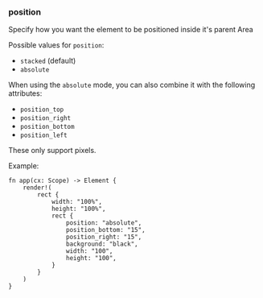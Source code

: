 ### position

Specify how you want the element to be positioned inside it's parent Area

Possible values for `position`:

- `stacked` (default)
- `absolute`

When using the `absolute` mode, you can also combine it with the following attributes:

- `position_top`
- `position_right`
- `position_bottom`
- `position_left`

These only support pixels.

Example:

```rust, no_run
fn app(cx: Scope) -> Element {
    render!(
        rect {
            width: "100%",
            height: "100%",
            rect {
                position: "absolute",
                position_bottom: "15",
                position_right: "15",
                background: "black",
                width: "100",
                height: "100",
            }
        }
    )
}
```
